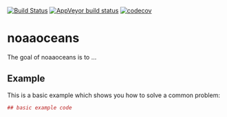 <!-- README.md is generated from README.Rmd. Please edit that file -->
[![Build Status](https://travis-ci.org/warlicks/NOAATides.svg?branch=master)](https://travis-ci.org/warlicks/NOAATides) [![AppVeyor build status](https://ci.appveyor.com/api/projects/status/github/warlicks/NOAATides?branch=master&svg=true)](https://ci.appveyor.com/project/warlicks/NOAATides) [![codecov](https://codecov.io/gh/warlicks/NOAATides/branch/master/graph/badge.svg)](https://codecov.io/gh/warlicks/NOAATides)

noaaoceans
==========

The goal of noaaoceans is to ...

Example
-------

This is a basic example which shows you how to solve a common problem:

``` r
## basic example code
```
